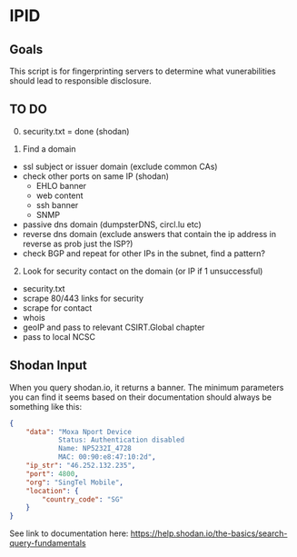 # IPID

## Goals

This script is for fingerprinting servers to determine what vunerabilities should lead to responsible disclosure. 


## TO DO
0. security.txt = done (shodan)

1. Find a domain
- ssl subject or issuer domain (exclude common CAs)
- check other ports on same IP (shodan)
    - EHLO banner
    - web content
    - ssh banner
    - SNMP
- passive dns domain (dumpsterDNS, circl.lu etc)
- reverse dns domain (exclude answers that contain the ip address in reverse as prob just the ISP?)
- check BGP and repeat for other IPs in the subnet, find a pattern?

2. Look for security contact on the domain (or IP if 1 unsuccessful)
- security.txt
- scrape 80/443 links for security
- scrape for contact
- whois
- geoIP and pass to relevant CSIRT.Global chapter
- pass to local NCSC

## Shodan Input

When you query shodan.io, it returns a banner. 
The minimum parameters you can find it seems based on their documentation should always be something like this: 

```json
{
    "data": "Moxa Nport Device
            Status: Authentication disabled
            Name: NP5232I_4728
            MAC: 00:90:e8:47:10:2d",
    "ip_str": "46.252.132.235",
    "port": 4800,
    "org": "SingTel Mobile",
    "location": {
        "country_code": "SG"
    }
}
```
See link to documentation here: https://help.shodan.io/the-basics/search-query-fundamentals